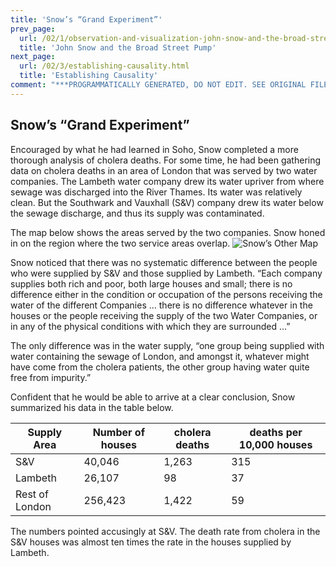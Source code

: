 ```yaml
---
title: 'Snow’s “Grand Experiment”'
prev_page:
  url: /02/1/observation-and-visualization-john-snow-and-the-broad-street-pump.html
  title: 'John Snow and the Broad Street Pump'
next_page:
  url: /02/3/establishing-causality.html
  title: 'Establishing Causality'
comment: "***PROGRAMMATICALLY GENERATED, DO NOT EDIT. SEE ORIGINAL FILES IN /content***"
---
```

Snow’s “Grand Experiment”
-------------------------

Encouraged by what he had learned in Soho, Snow completed a more thorough
analysis of cholera deaths. For some time, he had been gathering data on cholera
deaths in an area of London that was served by two water companies. The Lambeth
water company drew its water upriver from where sewage was discharged into the
River Thames. Its water was relatively clean. But the Southwark and Vauxhall
(S&V) company drew its water below the sewage discharge, and thus its supply was
contaminated.

The map below shows the areas served by the two companies. Snow honed in on the region where the two service areas overlap.
![Snow’s Other Map](../../../images/snow_map2.jpg)

Snow noticed that there was no systematic difference between the people who were
supplied by S&V and those supplied by Lambeth. “Each company supplies both rich
and poor, both large houses and small; there is no difference either in the
condition or occupation of the persons receiving the water of the different
Companies … there is no difference whatever in the houses or the people
receiving the supply of the two Water Companies, or in any of the physical
conditions with which they are surrounded …”

The only difference was in the water supply, “one group being supplied with
water containing the sewage of London, and amongst it, whatever might have come
from the cholera patients, the other group having water quite free from
impurity.”

Confident that he would be able to arrive at a clear conclusion, Snow summarized
his data in the table below.

| Supply Area    | Number of houses | cholera deaths | deaths per 10,000 houses |
|----------------|------------------|----------------|--------------------------|
| S&V            | 40,046           | 1,263          | 315                      |
| Lambeth        | 26,107           | 98             | 37                       |
| Rest of London | 256,423          | 1,422          | 59                       |


The numbers pointed accusingly at S&V. The death rate from cholera in the S&V
houses was almost ten times the rate in the houses supplied by Lambeth.

